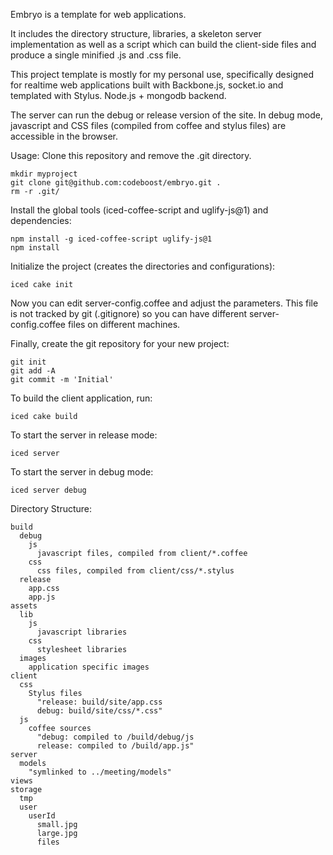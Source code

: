 Embryo is a template for web applications.

It includes the directory structure, libraries, a skeleton server implementation as well as a script
which can build the client-side files and produce a single minified .js and .css file.

This project template is mostly for my personal use, specifically designed for realtime web applications
built with Backbone.js, socket.io and templated with Stylus. Node.js + mongodb backend.


The server can run the debug or release version of the site.
In debug mode, javascript and CSS files (compiled from coffee and stylus files) are accessible
in the browser.

Usage:
Clone this repository and remove the .git directory. 

	mkdir myproject
	git clone git@github.com:codeboost/embryo.git .
	rm -r .git/


Install the global tools (iced-coffee-script and uglify-js@1) and dependencies:

	npm install -g iced-coffee-script uglify-js@1
	npm install

Initialize the project (creates the directories and configurations):
	
	iced cake init


Now you can edit server-config.coffee and adjust the parameters. This file is not tracked by git (.gitignore) so you
can have different server-config.coffee files on different machines.


Finally, create the git repository for your new project:

	git init
	git add -A
	git commit -m 'Initial'


To build the client application, run:

	iced cake build


To start the server in release mode:

	iced server

To start the server in debug mode:

	iced server debug

Directory Structure:

	build
	  debug
	    js
	      javascript files, compiled from client/*.coffee
	    css
	      css files, compiled from client/css/*.stylus
	  release
	    app.css
	    app.js
	assets
	  lib
	    js
	      javascript libraries
	    css
	      stylesheet libraries
	  images
	    application specific images
	client
	  css 
	    Stylus files
	      "release: build/site/app.css
	      debug: build/site/css/*.css"
	  js 
	    coffee sources
	      "debug: compiled to /build/debug/js
	      release: compiled to /build/app.js"
	server
	  models
	    "symlinked to ../meeting/models"
	views
	storage
	  tmp
	  user
	    userId
	      small.jpg
	      large.jpg
	      files
